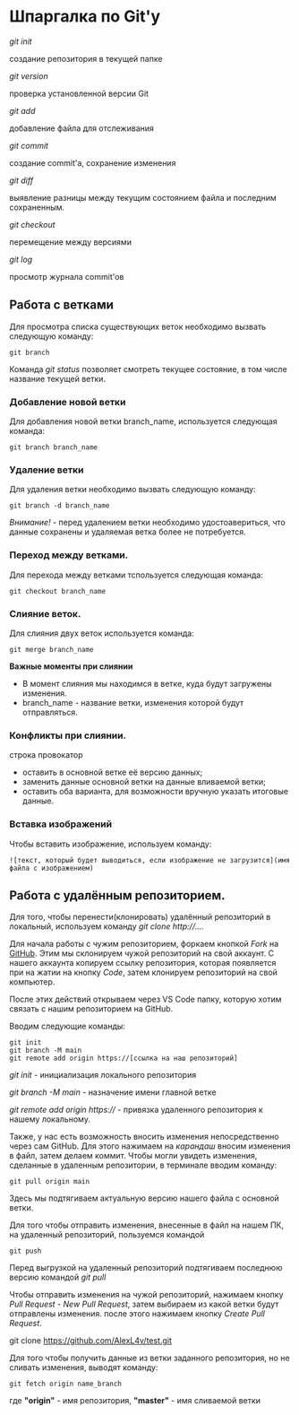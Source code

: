 # Шпаргалка по Git'у 

*git init*

создание репозитория в текущей папке

*git version*

проверка установленной версии Git

*git add*

добавление файла для отслеживания

*git commit*

создание commit'a, сохранение изменения

*git diff*

выявление разницы между текущим состоянием файла и последним сохраненным.

*git checkout*

перемещение между версиями

*git log*

просмотр журнала commit'ов

## Работа с ветками

Для просмотра списка существующих веток необходимо вызвать следующую команду:

    git branch

Команда *git status* позволяет смотреть текущее состояние, в том числе название текущей ветки.

### Добавление новой ветки

Для добавления новой ветки branch_name, используется следующая команда:

    git branch branch_name

### Удаление ветки

Для удаления ветки необходимо вызвать следующую команду:

    git branch -d branch_name

*Внимание!* - перед удалением ветки необходимо удостоавериться, что данные сохранены и удаляемая ветка более не потребуется.

### Переход между ветками.

Для перехода между ветками тспользуется следующая команда:

    git checkout branch_name

### Слияние веток.

Для слияния двух веток используется команда:

    git merge branch_name

**Важные моменты при слиянии**

* В момент слияния мы находимся в ветке, куда будут загружены изменения.
* branch_name - название ветки, изменения которой будут отправляться.

### Конфликты при слиянии.

строка провокатор

* оставить в основной ветке её версию данных;
* заменить данные основной ветки на данные вливаемой ветки;
* оставить оба варианта, для возможности вручную указать итоговые данные.

### Вставка изображений

Чтобы вставить изображение, используем команду:

    ![текст, который будет выводиться, если изображение не загрузится](имя файла с изображением)


## Работа с удалённым репозиторием.

Для того, чтобы перенести(клонировать) удалённый репозиторий в локальный, используем команду *git clone http://....*

Для начала работы с чужим репозиторием, форкаем кнопкой *Fork* на [GitHub](https://github.com/). Этим мы склонируем чужой репозиторий на свой аккаунт. С нашего аккаунта копируем ссылку репозитория, которая появляется при на жатии на кнопку *Code*, затем клонируем репозиторий на свой компьютер.

После этих действий открываем через VS Code папку, которую хотим связать с нашим репозиторием на GitHub.

Вводим следующие команды:

    git init 
    git branch -M main
    git remote add origin https://[ссылка на наш репозиторий]

*git init* - инициализация локального репозитория

*git branch -M main* - назначение имени главной ветке

*git remote add origin https://* - привязка удаленного репозитория к нашему локальному.

Также, у нас есть возможность вносить изменения непосредственно через сам GitHub. Для этого нажимаем на *карандаш* вносим изменения в файл, затем делаем коммит. Чтобы могли увидеть изменения, сделанные в удаленным репозитории, в терминале вводим команду:

    git pull origin main

Здесь мы подтягиваем актуальную версию нашего файла с основной ветки.

Для того чтобы отправить изменения, внесенные в файл на нашем ПК, на удаленный репозиторий, пользуемся командой

    git push

Перед выгрузкой на удаленный репозиторий подтягиваем последнюю версию командой *git pull*

Чтобы отправить изменения на чужой репозиторий, нажимаем кнопку *Pull Request* - *New Pull Request*, затем выбираем из какой ветки будут отправлены изменения.
после этого нажимаем кнопку *Create Pull Request*.

git clone https://github.com/AlexL4v/test.git

Для того чтобы получить данные из ветки заданного репозитория, но не сливать изменения, выводят команду:

    git fetch origin name_branch 

где **"origin"** - имя репозитория, **"master"** - имя сливаемой ветки